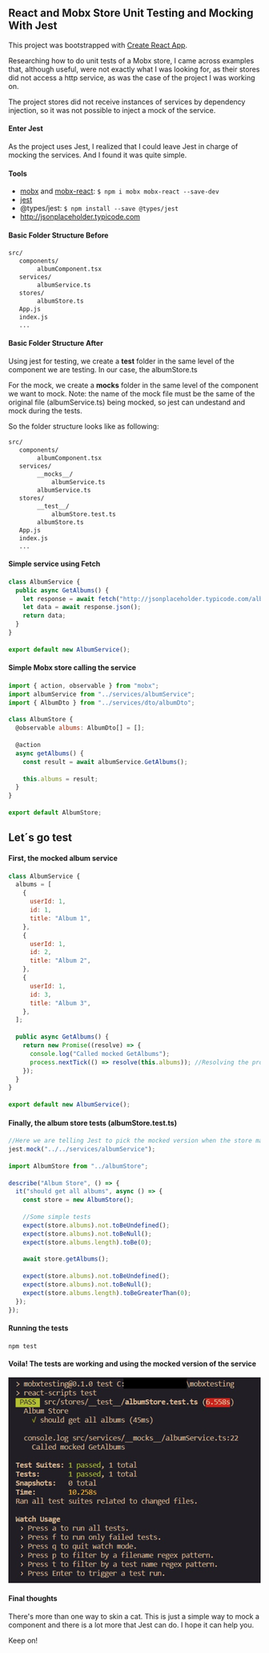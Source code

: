 ## React and Mobx Store Unit Testing and Mocking With Jest

This project was bootstrapped with [Create React App](https://github.com/facebook/create-react-app).

Researching how to do unit tests of a Mobx store, I came across examples that, although useful, were not exactly what I was looking for, as their stores did not access a http service, as was the case of the project I was working on.

The project stores did not receive instances of services by dependency injection, so it was not possible to inject a mock of the service.

#### Enter Jest

As the project uses Jest, I realized that I could leave Jest in charge of mocking the services. And I found it was quite simple.

#### Tools

- [mobx](https://mobx.js.org/) and [mobx-react](https://github.com/mobxjs/mobx-react): `$ npm i mobx mobx-react --save-dev`
- [jest](https://jestjs.io/)
- @types/jest: `$ npm install --save @types/jest`
- http://jsonplaceholder.typicode.com

#### Basic Folder Structure Before

    src/
       components/
            albumComponent.tsx
       services/
            albumService.ts
       stores/
            albumStore.ts
       App.js
       index.js
       ...

#### Basic Folder Structure After

Using jest for testing, we create a **test** folder in the same level of the component we are testing. In our case, the albumStore.ts

For the mock, we create a **mocks** folder in the same level of the component we want to mock. Note: the name of the mock file must be the same of the original file (albumService.ts) being mocked, so jest can undestand and mock during the tests.

So the folder structure looks like as following:

    src/
       components/
            albumComponent.tsx
       services/
            __mocks__/
                albumService.ts
            albumService.ts
       stores/
            __test__/
                albumStore.test.ts
            albumStore.ts
       App.js
       index.js
       ...

#### Simple service using Fetch

```javascript
class AlbumService {
  public async GetAlbums() {
    let response = await fetch("http://jsonplaceholder.typicode.com/albums");
    let data = await response.json();
    return data;
  }
}

export default new AlbumService();
```

#### Simple Mobx store calling the service

```javascript
import { action, observable } from "mobx";
import albumService from "../services/albumService";
import { AlbumDto } from "../services/dto/albumDto";

class AlbumStore {
  @observable albums: AlbumDto[] = [];

  @action
  async getAlbums() {
    const result = await albumService.GetAlbums();

    this.albums = result;
  }
}

export default AlbumStore;
```

## Let´s go test

#### First, the mocked album service

```javascript
class AlbumService {
  albums = [
    {
      userId: 1,
      id: 1,
      title: "Album 1",
    },
    {
      userId: 1,
      id: 2,
      title: "Album 2",
    },
    {
      userId: 1,
      id: 3,
      title: "Album 3",
    },
  ];

  public async GetAlbums() {
    return new Promise((resolve) => {
      console.log("Called mocked GetAlbums");
      process.nextTick(() => resolve(this.albums)); //Resolving the promise with the mocked list
    });
  }
}

export default new AlbumService();
```

#### Finally, the album store tests (albumStore.test.ts)

```javascript
//Here we are telling Jest to pick the mocked version when the store make a call to the album service.
jest.mock("../../services/albumService");

import AlbumStore from "../albumStore";

describe("Album Store", () => {
  it("should get all albums", async () => {
    const store = new AlbumStore();

    //Some simple tests
    expect(store.albums).not.toBeUndefined();
    expect(store.albums).not.toBeNull();
    expect(store.albums.length).toBe(0);

    await store.getAlbums();

    expect(store.albums).not.toBeUndefined();
    expect(store.albums).not.toBeNull();
    expect(store.albums.length).toBeGreaterThan(0);
  });
});
```

#### Running the tests

```
npm test
```

#### Voila! The tests are working and using the mocked version of the service

![Tests results](images/tests01.jpg)

#### Final thoughts

There's more than one way to skin a cat. This is just a simple way to mock a component and there is a lot more that Jest can do. I hope it can help you.

Keep on!
